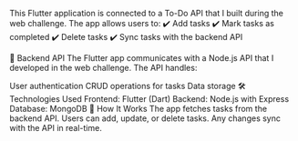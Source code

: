This Flutter application is connected to a To-Do API that I built during the web challenge. The app allows users to:
✔️ Add tasks
✔️ Mark tasks as completed
✔️ Delete tasks
✔️ Sync tasks with the backend API

🔗 Backend API
The Flutter app communicates with a Node.js API that I developed in the web challenge. The API handles:

User authentication 
CRUD operations for tasks
Data storage
🛠️ Technologies Used
Frontend: Flutter (Dart)
Backend: Node.js with Express
Database: MongoDB 
🚀 How It Works
The app fetches tasks from the backend API.
Users can add, update, or delete tasks.
Any changes sync with the API in real-time.
